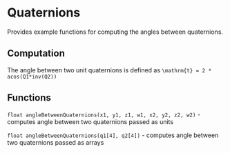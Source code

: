 # Quaternions

Provides example functions for computing the angles between quaternions.

## Computation

The angle between two unit quaternions is defined as `\mathrm{t} = 2 * acos(Q1*inv(Q2))`

## Functions

`float angleBetweenQuaternions(x1, y1, z1, w1, x2, y2, z2, w2)` - computes angle between two quaternions passed as units

`float angleBetweenQuaternions(q1[4], q2[4])` - computes angle between two quaternions passed as arrays
